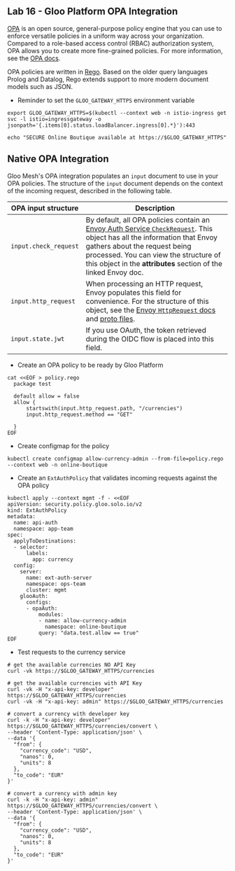 ## Lab 16 - Gloo Platform OPA Integration <a name="lab-16---gloo-platform-opa-integration-"></a>

[OPA](https://www.openpolicyagent.org/) is an open source, general-purpose policy engine that you can use to enforce versatile policies in a uniform way across your organization. Compared to a role-based access control (RBAC) authorization system, OPA allows you to create more fine-grained policies. For more information, see the [OPA docs](https://www.openpolicyagent.org/docs/latest/comparison-to-other-systems/).

OPA policies are written in [Rego](https://www.openpolicyagent.org/docs/latest/policy-language/). Based on the older query languages Prolog and Datalog, Rego extends support to more modern document models such as JSON.
* Reminder to set the `GLOO_GATEWAY_HTTPS` environment variable
```shell
export GLOO_GATEWAY_HTTPS=$(kubectl --context web -n istio-ingress get svc -l istio=ingressgateway -o jsonpath='{.items[0].status.loadBalancer.ingress[0].*}'):443

echo "SECURE Online Boutique available at https://$GLOO_GATEWAY_HTTPS"
```

## Native OPA Integration

Gloo Mesh's OPA integration populates an `input` document to use in your OPA policies. The structure of the `input` document depends on the context of the incoming request, described in the following table.

| OPA input structure | Description |
| --- | --- |
| `input.check_request` | By default, all OPA policies contain an [Envoy Auth Service `CheckRequest`](https://www.envoyproxy.io/docs/envoy/latest/api-v3/service/auth/v3/external_auth.proto#service-auth-v3-checkrequest). This object has all the information that Envoy gathers about the request being processed. You can view the structure of this object in the **attributes** section of the linked Envoy doc. | 
| `input.http_request` | When processing an HTTP request, Envoy populates this field for convenience. For the structure of this object, see the [Envoy `HttpRequest` docs](https://www.envoyproxy.io/docs/envoy/latest/api-v3/service/auth/v3/attribute_context.proto#service-auth-v3-attributecontext-httprequest) and [proto files](https://github.com/envoyproxy/envoy/blob/main/api/envoy/service/auth/v3/attribute_context.proto#L95). | 
| `input.state.jwt` | If you use OAuth, the token retrieved during the OIDC flow is placed into this field. |

* Create an OPA policy to be ready by Gloo Platform
```shell
cat <<EOF > policy.rego
  package test
   
  default allow = false
  allow {
      startswith(input.http_request.path, "/currencies")
      input.http_request.method == "GET"
      
  }
EOF
```

* Create configmap for the policy
```shell
kubectl create configmap allow-currency-admin --from-file=policy.rego --context web -n online-boutique
```

* Create an `ExtAuthPolicy` that validates incoming requests against the OPA policy
```shell
kubectl apply --context mgmt -f - <<EOF
apiVersion: security.policy.gloo.solo.io/v2
kind: ExtAuthPolicy
metadata:
  name: api-auth
  namespace: app-team
spec:
  applyToDestinations:
  - selector:
      labels:
        app: currency
  config:
    server:
      name: ext-auth-server
      namespace: ops-team
      cluster: mgmt
    glooAuth:
      configs:
      - opaAuth:
          modules:
          - name: allow-currency-admin
            namespace: online-boutique
          query: "data.test.allow == true"
EOF
```

* Test requests to the currency service
```shell
# get the available currencies NO API Key
curl -vk https://$GLOO_GATEWAY_HTTPS/currencies

# get the available currencies with API Key
curl -vk -H "x-api-key: developer" https://$GLOO_GATEWAY_HTTPS/currencies
curl -vk -H "x-api-key: admin" https://$GLOO_GATEWAY_HTTPS/currencies

# convert a currency with developer key
curl -k -H "x-api-key: developer" https://$GLOO_GATEWAY_HTTPS/currencies/convert \
--header 'Content-Type: application/json' \
--data '{
  "from": {
    "currency_code": "USD",
    "nanos": 0,
    "units": 8
  },
  "to_code": "EUR"
}'

# convert a currency with admin key
curl -k -H "x-api-key: admin" https://$GLOO_GATEWAY_HTTPS/currencies/convert \
--header 'Content-Type: application/json' \
--data '{
  "from": {
    "currency_code": "USD",
    "nanos": 0,
    "units": 8
  },
  "to_code": "EUR"
}'
```


